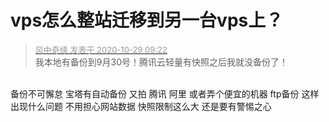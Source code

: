 # vps怎么整站迁移到另一台vps上？


<div class="quote"><blockquote><font size="2"><a href="https://www.hostloc.com/forum.php?mod=redirect&amp;goto=findpost&amp;pid=9367606&amp;ptid=759636" target="_blank"><font color="#999999">风中奇缘 发表于 2020-10-29 09:22</font></a></font><br />
我本地有备份到9月30号！腾讯云轻量有快照之后我就没备份了！</blockquote></div><br />
备份不可懈怠 宝塔有自动备份 又拍 腾讯 阿里 或者弄个便宜的机器 ftp备份 这样出现什么问题 不用担心网站数据 快照限制这么大 还是要有警惕之心
